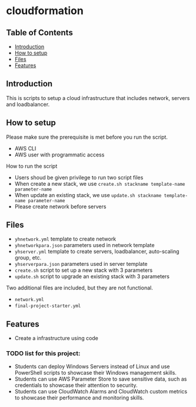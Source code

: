 # cloudformation

## Table of Contents
* [Introduction](#Introduction)
* [How to setup](#How-to-setup)
* [Files](#Files)
* [Features](#Features)

## Introduction
This is scripts to setup a cloud infrastructure that includes network, servers and loadbalancer. 
## How to setup
Please make sure the prerequisite is met before you run the script.
* AWS CLI
* AWS user with programmatic access

How to run the script
* Users shoud be given privilege to run two script files
* When create a new stack, we use `create.sh stackname template-name parameter-name`
* When update an existing stack, we use `update.sh stackname template-name parameter-name`
* Please create network before servers

## Files
* `yhnetwork.yml`
template to create network
* `yhnetworkpara.json`
parameters used in network template
* `yhserver.yml`
template to create servers, loadbalancer, auto-scaling group, etc.
* `yhserverpara.json`
parameters used in server template
* `create.sh`
script to set up a new stack with 3 parameters
* `update.sh`
script to upgrade an existing stack with 3 parameters


Two additional files are included, but they are not functional.
* `network.yml`
* `final-project-starter.yml`

## Features
* Create a infrastructure using code

### TODO list for this project:

* Students can deploy Windows Servers instead of Linux and use PowerShell scripts to showcase their Windows management skills.
* Students can use AWS Parameter Store to save sensitive data, such as credentials to showcase their attention to security.
* Students can use CloudWatch Alarms and CloudWatch custom metrics to showcase their performance and monitoring skills.
